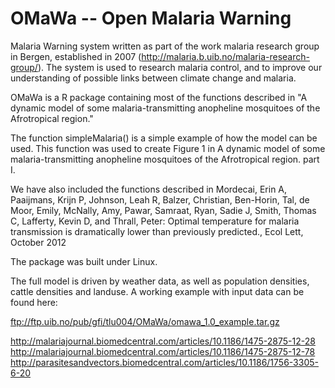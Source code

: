 # OMaWa -- Open Malaria Warning

Malaria Warning system written as part of the work malaria research group in Bergen, established in 2007 (http://malaria.b.uib.no/malaria-research-group/). The system is used to research malaria control, and to improve our understanding of possible links between climate change and malaria.

OMaWa is a R package containing most of the functions described in "A dynamic model of some malaria-transmitting anopheline mosquitoes of the Afrotropical region."

The function simpleMalaria() is a simple example of how the model can be used. This function was used 
to create Figure 1 in A dynamic model of some malaria-transmitting anopheline mosquitoes of the Afrotropical region. part I.

We have also included the functions described in Mordecai, Erin A, Paaijmans, Krijn P, Johnson, Leah R, Balzer, Christian, Ben-Horin, Tal, de Moor, Emily, McNally, Amy, Pawar, Samraat, Ryan, Sadie J, Smith, Thomas C, Lafferty, Kevin D, and Thrall, Peter: Optimal temperature for malaria transmission is dramatically lower than previously predicted., Ecol Lett, October 2012

The package was built under Linux.

The full model is driven by weather data, as well as population densities, cattle densities and landuse. A working example with input data can be found here:

ftp://ftp.uib.no/pub/gfi/tlu004/OMaWa/omawa_1.0_example.tar.gz



http://malariajournal.biomedcentral.com/articles/10.1186/1475-2875-12-28
http://malariajournal.biomedcentral.com/articles/10.1186/1475-2875-12-78
http://parasitesandvectors.biomedcentral.com/articles/10.1186/1756-3305-6-20


